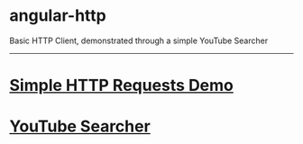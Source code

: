 # angular-http
Basic HTTP Client, demonstrated through a simple YouTube Searcher 

---  

# [Simple HTTP Requests Demo](https://dist-qcgeksnldg.now.sh)  
# [YouTube Searcher](https://dist-cwmstucavo.now.sh/)
